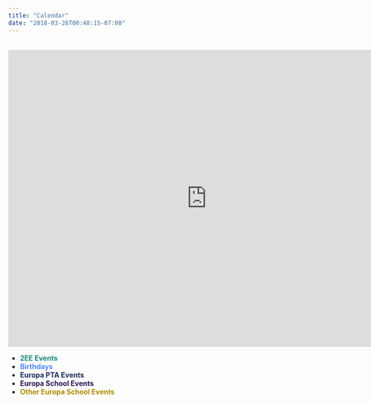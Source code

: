 ```yaml
---
title: "Calendar"
date: "2018-03-26T00:48:15-07:00"
---
```


<br/>

<iframe src="https://calendar.google.com/calendar/b/2/embed?title=Class%202EE%20Calendar&amp;height=600&amp;wkst=1&amp;bgcolor=%23FFFFFF&amp;src=europa.ee.2016%40gmail.com&amp;color=%231B887A&amp;src=uuhn0nb244pv3reh1bbs6m4fps%40group.calendar.google.com&amp;color=%234f86f7&amp;src=u3g5tvmtu7get5gb65c769o5jk%40group.calendar.google.com&amp;color=%23182C57&amp;src=6nl9o1k8q2s6m9kc66su60pf18%40group.calendar.google.com&amp;color=%2323164E&amp;src=dcif8bv8l4l7niguafbr7ruikoh9eqj1%40import.calendar.google.com&amp;color=%23AB8B00&amp;ctz=Europe%2FLondon" style="border-width:0" width="800" height="600" frameborder="0" scrolling="no"></iframe>

<br/>

* <span style="color:#1B887A">**2EE Events**<span>
* <span style="color:#4f86f7">**Birthdays**</span>
* <span style="color:#182C57">**Europa PTA Events**</span>
* <span style="color:#23164E">**Europa School Events**</span>
* <span style="color:#AB8B00">**Other Europa School Events**</span>

